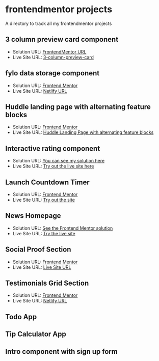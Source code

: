 # frontendmentor projects 
A directory to track all my frontendmentor projects
## 3 column preview card component
- Solution URL: [FrontendMentor URL](https://www.frontendmentor.io/solutions/3column-preview-card-component-QcqW5NEA4x)
- Live Site URL: [3-column-preview-card](https://3-column-preview-card-component-amt.netlify.app/)
## fylo data storage component
- Solution URL: [Frontend Mentor](https://www.frontendmentor.io/solutions/fylo-data-storage-component-fsvC0xYMsu)
- Live Site URL: [Netlify URL](https://fylo-data-storage-component-amt.netlify.app/)
## Huddle landing page with alternating feature blocks
- Solution URL: [Frontend Mentor](https://www.frontendmentor.io/solutions/responsive-huddle-landing-page-gC37_BnXc1)
- Live Site URL: [Huddle Landing Page with alternating feature blocks](https://huddle-landing-alternative.netlify.app/)
## Interactive rating component
- Solution URL: [You can see my solution here](https://www.frontendmentor.io/solutions/interactive-rating-component-T1WlEkzZnp)
- Live Site URL: [Try out the live site here](https://interactive-rating-component-amt.netlify.app/)
## Launch Countdown Timer
- Solution URL: [Frontend Mentor](https://www.frontendmentor.io/solutions/launch-countdown-timer-responsive-kbGVDNYhs3)
- Live Site URL: [Try out the site](https://launch-countdown-timer-amt.netlify.app/)
## News Homepage
- Solution URL: [See the Frontend Mentor solution](https://www.frontendmentor.io/solutions/responsive-news-homepage-SI4EqbOAzj)
- Live Site URL: [Try the live site](https://news-homepage-amt.netlify.app/)
## Social Proof Section
- Solution URL: [Frontend Mentor](https://www.frontendmentor.io/solutions/social-proof-section-K7_63ojNUC)
- Live Site URL: [Live Site URL](https://social-proof-section-amt.netlify.app/)
## Testimonials Grid Section
- Solution URL: [Frontend Mentor](https://www.frontendmentor.io/solutions/testimonials-grid-section-F6ELuamA6S)
- Live Site URL: [Netlify URL](https://testimonials-grid-section-amt.netlify.app/)
## Todo App
## Tip Calculator App
## Intro component with sign up form

